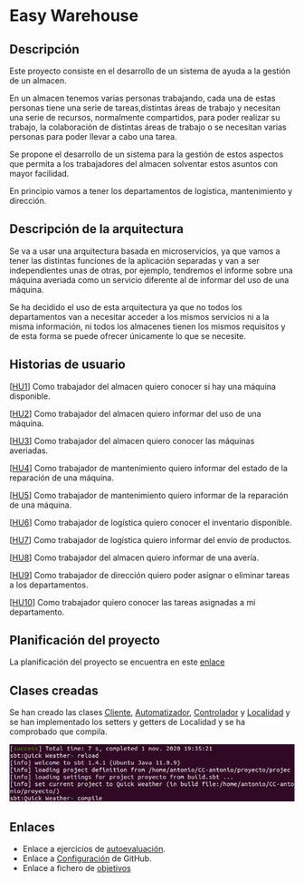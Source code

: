 # Easy Warehouse

## Descripción

Este proyecto consiste en el desarrollo de un sistema de ayuda a la gestión de un almacen.

En un almacen tenemos varias personas trabajando, cada una de estas personas tiene una serie de tareas,distintas áreas de trabajo y necesitan una serie de recursos, normalmente compartidos, para poder realizar su trabajo, la colaboración de distintas áreas de trabajo o se necesitan varias personas para poder llevar a cabo una tarea.

Se propone el desarrollo de un sistema para la gestión de estos aspectos que permita a los trabajadores del almacen solventar estos asuntos con mayor facilidad.

En principio vamos a tener los departamentos de logística, mantenimiento y dirección.

## Descripción de la arquitectura

Se va a usar una arquitectura basada en microservicios, ya que vamos a tener las distintas funciones de la aplicación separadas y van a ser independientes unas de otras, por ejemplo, tendremos el informe sobre una máquina averiada como un servicio diferente al de informar del uso de una máquina.

Se ha decidido el uso de esta arquitectura ya que no todos los departamentos van a necesitar acceder a los mismos servicios ni a la misma información, ni todos los almacenes tienen los mismos requisitos y de esta forma se puede ofrecer únicamente lo que se necesite.

## Historias de usuario

[[HU1](https://github.com/antobalbis/CC-20-21-antoniobalbis/issues/6)] Como trabajador del almacen quiero conocer si hay una máquina disponible.

[[HU2](https://github.com/antobalbis/CC-20-21-antoniobalbis/issues/7)] Como trabajador del almacen quiero informar del uso de una máquina.

[[HU3](https://github.com/antobalbis/CC-20-21-antoniobalbis/issues/8)] Como trabajador del almacen quiero conocer las máquinas averiadas.

[[HU4](https://github.com/antobalbis/CC-20-21-antoniobalbis/issues/9)] Como trabajador de mantenimiento quiero informar del estado de la reparación de una máquina.

[[HU5](https://github.com/antobalbis/CC-20-21-antoniobalbis/issues/10)] Como trabajador de mantenimiento quiero informar de la reparación de una máquina.

[[HU6](https://github.com/antobalbis/CC-20-21-antoniobalbis/issues/11)] Como trabajador de logística quiero conocer el inventario disponible.

[[HU7](https://github.com/antobalbis/CC-20-21-antoniobalbis/issues/12)] Como trabajador de logística quiero informar del envío de productos.

[[HU8](https://github.com/antobalbis/CC-20-21-antoniobalbis/issues/19)] Como trabajador del almacen quiero informar de una avería.

[[HU9](https://github.com/antobalbis/CC-20-21-antoniobalbis/issues/20)] Como trabajador de dirección quiero poder asignar o eliminar tareas a los departamentos.

[[HU10](https://github.com/antobalbis/CC-20-21-antoniobalbis/issues/21)] Como trabajador quiero conocer las tareas asignadas a mi departamento.

## Planificación del proyecto
La planificación del proyecto se encuentra en este [enlace](https://github.com/antobalbis/CC-20-21-antoniobalbis/blob/main/docs/planificacion.md)

## Clases creadas
Se han creado las clases [Cliente](https://github.com/antobalbis/CC-20-21-antoniobalbis/blob/main/src/Cliente.scala), [Automatizador](https://github.com/antobalbis/CC-20-21-antoniobalbis/blob/main/src/Actualizador.scala), [Controlador](https://github.com/antobalbis/CC-20-21-antoniobalbis/blob/main/src/Controlador.scala) y [Localidad](https://github.com/antobalbis/CC-20-21-antoniobalbis/blob/main/src/Localidad.scala) y se han implementado los setters y getters de Localidad y se ha comprobado que compila.

![Imagen 1](https://github.com/antobalbis/CC-20-21-antoniobalbis/blob/main/docs/imagenes/compilacion.png)



## Enlaces
- Enlace a ejercicios de [autoevaluación](https://github.com/antobalbis/autoevaluacion).
- Enlace a [Configuración](https://github.com/antobalbis/CC-20-21-antoniobalbis/blob/main/docs/configuracion.md) de GitHub.
- Enlace a fichero de [objetivos](https://github.com/antobalbis/CC-20-21/blob/master/objetivos/antobalbis.md)